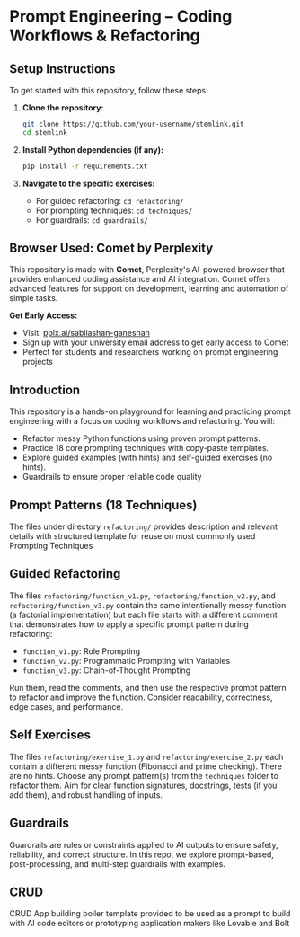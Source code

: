 # Prompt Engineering – Coding Workflows & Refactoring

## Setup Instructions

To get started with this repository, follow these steps:

1. **Clone the repository:**
   ```bash
   git clone https://github.com/your-username/stemlink.git
   cd stemlink
   ```

2. **Install Python dependencies (if any):**
   ```bash
   pip install -r requirements.txt
   ```

3. **Navigate to the specific exercises:**
   - For guided refactoring: `cd refactoring/`
   - For prompting techniques: `cd techniques/`
   - For guardrails: `cd guardrails/`

## Browser Used: Comet by Perplexity

This repository is made with **Comet**, Perplexity's AI-powered browser that provides enhanced coding assistance and AI integration. Comet offers advanced features for support on development, learning and automation of simple tasks.

**Get Early Access:**
- Visit: [pplx.ai/sabilashan-ganeshan](https://pplx.ai/sabilashan-ganeshan)
- Sign up with your university email address to get early access to Comet
- Perfect for students and researchers working on prompt engineering projects

## Introduction
This repository is a hands-on playground for learning and practicing prompt engineering with a focus on coding workflows and refactoring. You will:
- Refactor messy Python functions using proven prompt patterns.
- Practice 18 core prompting techniques with copy-paste templates.
- Explore guided examples (with hints) and self-guided exercises (no hints).
- Guardrails to ensure proper reliable code quality

## Prompt Patterns (18 Techniques)
The files under directory `refactoring/` provides description and relevant details with structured template for reuse on most commonly used Prompting Techniques

## Guided Refactoring
The files `refactoring/function_v1.py`, `refactoring/function_v2.py`, and `refactoring/function_v3.py` contain the same intentionally messy function (a factorial implementation) but each file starts with a different comment that demonstrates how to apply a specific prompt pattern during refactoring:
- `function_v1.py`: Role Prompting
- `function_v2.py`: Programmatic Prompting with Variables
- `function_v3.py`: Chain-of-Thought Prompting

Run them, read the comments, and then use the respective prompt pattern to refactor and improve the function. Consider readability, correctness, edge cases, and performance.

## Self Exercises
The files `refactoring/exercise_1.py` and `refactoring/exercise_2.py` each contain a different messy function (Fibonacci and prime checking). There are no hints. Choose any prompt pattern(s) from the `techniques` folder to refactor them. Aim for clear function signatures, docstrings, tests (if you add them), and robust handling of inputs.

## Guardrails
Guardrails are rules or constraints applied to AI outputs to ensure safety, reliability, and correct structure. In this repo, we explore prompt-based, post-processing, and multi-step guardrails with examples.

## CRUD
CRUD App building boiler template provided to be used as a prompt to build with AI code editors or prototyping application makers like Lovable and Bolt